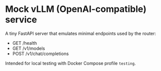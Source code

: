 # Mock vLLM (OpenAI-compatible) service

A tiny FastAPI server that emulates minimal endpoints used by the router:

- GET /health
- GET /v1/models
- POST /v1/chat/completions

Intended for local testing with Docker Compose profile `testing`.
